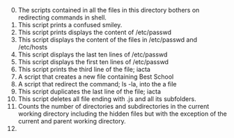 0. The scripts contained in all the files in this directory bothers on redirecting commands in shell.
1. This script prints a confused smiley.
2. This script prints displays the content of /etc/passwd
3. This script displays the content of the files in /etc/passwd and /etc/hosts
4. This script displays the last ten lines of /etc/passwd
5. This script displays the first ten lines of /etc/passwd
6. This script prints the third line of the file; iacta
7. A script that creates a new file containing Best School
8. A script that redirect the command; ls -la, into the a file
9. This script duplicates the last line of the file; iacta
10. This script deletes all file ending with .js and all its subfolders.
11. Counts the number of directories and subdirectories in the current working directory including the hidden files but with the exception of the current and parent working directory. 
12. 
